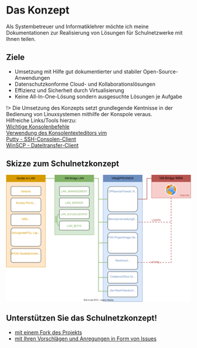 # Das Konzept

Als Systembetreuer und Informatiklehrer möchte ich meine Dokumentationen zur Realisierung von Lösungen für Schulnetzwerke mit Ihnen teilen.

## Ziele

- Umsetzung mit Hilfe gut dokumentierter und stabiler Open-Source-Anwendungen
- Datenschutzkonforme Cloud- und Kollaborationslösungen
- Effizienz und Sicherheit durch Virtualisierung
- Keine All-In-One-Lösung sondern ausgesuchte Lösungen je Aufgabe

!> Die Umsetzung des Konzepts setzt grundlegende Kentnisse in der Bedienung von Linuxsystemen mithilfe der Konspole veraus. \
Hilfreiche Links/Tools hierzu: \
[Wichtige Konsolenbefehle](https://www.shellbefehle.de/befehle) \
[Verwendung des Konsolentexteditors vim](https://devhints.io/vim) \
[Putty - SSH-Consolen-Client](https://www.putty.org) \
[WinSCP - Dateitransfer-Client](https://winscp.net)

## Skizze zum Schulnetzkonzept

![skizze schulnetzkonzept](_media/skizze_schulnetzkonzept.svg "Provided by schulnetzkonzept.de")


## Unterstützen Sie das Schulnetzkonzept!

- [mit einem Fork des Projekts](https://github.com/mayerthomas/schulnetzkonzept)
- [mit Ihren Vorschlägen und Anregungen in Form von Issues](https://github.com/mayerthomas/schulnetzkonzept/issues)